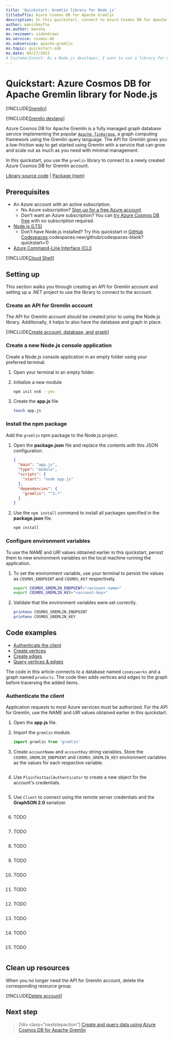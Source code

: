 ```yaml
---
title: 'Quickstart: Gremlin library for Node.js'
titleSuffix: Azure Cosmos DB for Apache Gremlin
description: In this quickstart, connect to Azure Cosmos DB for Apache Gremlin using Node.js. Then, create and traverse vertices and edges.
author: manishmsfte
ms.author: mansha
ms.reviewer: sidandrews
ms.service: cosmos-db
ms.subservice: apache-gremlin
ms.topic: quickstart-sdk
ms.date: 09/27/2023
# CustomerIntent: As a Node.js developer, I want to use a library for my programming language so that I can create and traverse vertices and edges in code.
---
```


# Quickstart: Azure Cosmos DB for Apache Gremlin library for Node.js

[!INCLUDE[Gremlin](../includes/appliesto-gremlin.md)]

[!INCLUDE[Gremlin devlang](includes/quickstart-devlang.md)]

Azure Cosmos DB for Apache Gremlin is a fully managed graph database service implementing the popular [`Apache Tinkerpop`](https://tinkerpop.apache.org/), a graph computing framework using the Gremlin query language. The API for Gremlin gives you a low-friction way to get started using Gremlin with a service that can grow and scale out as much as you need with minimal management.

In this quickstart, you use the `gremlin` library to connect to a newly created Azure Cosmos DB for Gremlin account.

[Library source code](https://github.com/apache/tinkerpop/tree/master/gremlin-javascript/src/main/javascript/gremlin-javascript) | [Package (npm)](https://www.npmjs.com/package/gremlin)

## Prerequisites

- An Azure account with an active subscription.
  - No Azure subscription? [Sign up for a free Azure account](https://azure.microsoft.com/free/).
  - Don't want an Azure subscription? You can [try Azure Cosmos DB free](../try-free.md) with no subscription required.
- [Node.js (LTS)](https://nodejs.org/)
  - Don't have Node.js installed? Try this quickstart in [GitHub Codespaces](https://codespaces.new/github/codespaces-blank?quickstart=1).codespaces.new/github/codespaces-blank?quickstart=1)
- [Azure Command-Line Interface (CLI)](/cli/azure/)

[!INCLUDE[Cloud Shell](../../../includes/cloud-shell-try-it.md)]

## Setting up

This section walks you through creating an API for Gremlin account and setting up a .NET project to use the library to connect to the account.

### Create an API for Gremlin account

The API for Gremlin account should be created prior to using the Node.js library. Additionally, it helps to also have the database and graph in place.

[!INCLUDE[Create account, database, and graph](includes/create-account-database-graph-cli.md)]

### Create a new Node.js console application

Create a Node.js console application in an empty folder using your preferred terminal.

1. Open your terminal in an empty folder.

1. Initialize a new module

    ```bash
    npm init es6 --yes
    ```

1. Create the **app.js** file

    ```bash
    touch app.js
    ```

### Install the npm package

Add the `gremlin` npm package to the Node.js project.

1. Open the **package.json** file and replace the contents with this JSON configuration.

    ```json
    {
      "main": "app.js",
      "type": "module",
      "scripts": {
        "start": "node app.js"
      },
      "dependencies": {
        "gremlin": "^3.*"
      }
    }
    ```

1. Use the `npm install` command to install all packages specified in the **package.json** file.

    ```bash
    npm install
    ```

### Configure environment variables

To use the *NAME* and *URI* values obtained earlier in this quickstart, persist them to new environment variables on the local machine running the application.

1. To set the environment variable, use your terminal to persist the values as `COSMOS_ENDPOINT` and `COSMOS_KEY` respectively.

    ```bash
    export COSMOS_GREMLIN_ENDPOINT="<account-name>"
    export COSMOS_GREMLIN_KEY="<account-key>"
    ```

1. Validate that the environment variables were set correctly.

    ```bash
    printenv COSMOS_GREMLIN_ENDPOINT
    printenv COSMOS_GREMLIN_KEY
    ```

## Code examples

- [Authenticate the client](#authenticate-the-client)
- [Create vertices](#create-vertices)
- [Create edges](#create-edges)
- [Query vertices &amp; edges](#query-vertices--edges)

The code in this article connects to a database named `cosmicworks` and a graph named `products`. The code then adds vertices and edges to the graph before traversing the added items.

### Authenticate the client

Application requests to most Azure services must be authorized. For the API for Gremlin, use the *NAME* and *URI* values obtained earlier in this quickstart.

1. Open the **app.js** file.

1. Import the `gremlin` module.

    ```javascript
    import gremlin from 'gremlin'
    ```

1. Create `accountName` and `accountKey` string variables. Store the `COSMOS_GREMLIN_ENDPOINT` and `COSMOS_GREMLIN_KEY` environment variables as the values for each respective variable.

    ```javascript
    
    ```

1. Use `PlainTextSaslAuthenticator` to create a new object for the account's credentials.

    ```javascript
    
    ```

1. Use `Client` to connect using the remote server credentials and the **GraphSON 2.0** serializer.

    ```javascript
    
    ```

1. TODO

    ```javascript
    
    ```

1. TODO

    ```javascript
    
    ```

1. TODO

    ```javascript
    
    ```

1. TODO

    ```javascript
    
    ```

1. TODO

    ```javascript
    
    ```

1. TODO

    ```javascript
    
    ```

1. TODO

    ```javascript
    
    ```

1. TODO

    ```javascript
    
    ```

1. TODO

    ```javascript
    
    ```

1. TODO

    ```javascript
    
    ```

## Clean up resources

When you no longer need the API for Gremlin account, delete the corresponding resource group.

[!INCLUDE[Delete account](includes/delete-account-cli.md)]

## Next step

> [!div class="nextstepaction"]
> [Create and query data using Azure Cosmos DB for Apache Gremlin](tutorial-query.md)
